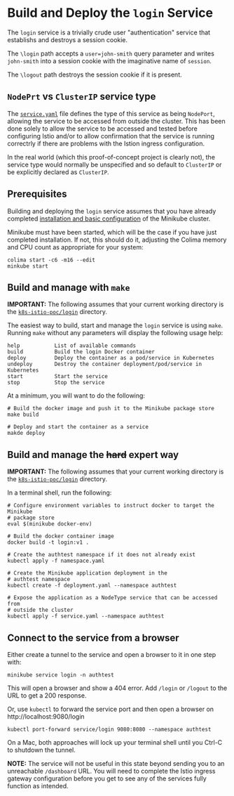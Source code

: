 # Build and Deploy the `login` Service

The `login` service is a trivially crude user "authentication" service that establishs and destroys a session cookie.

The `\login` path accepts a `user=john-smith` query parameter and writes `john-smith` into a session cookie with
the imaginative name of `session`.

The `\logout` path destroys the session cookie if it is present.

## `NodePrt` vs `ClusterIP` service type

The [`service.yaml`](../login/service.yaml) file defines the type of this service as being `NodePort`, allowing the 
service to be accessed from outside the cluster. This has been done solely to allow the service to be accessed and 
tested before configuring Istio and/or to allow confirmation that the service is running correctrly if there are 
problems with the Istion ingress configuration.

In the real world (which this proof-of-concept project is clearly not), the service type would normally be unspecified 
and so default to `ClusterIP` or be explicitly declared as `ClusterIP`.

## Prerequisites

Building and deploying the `login` service assumes that you have already completed [installation and basic configuration](Install.md)
of the Minikube cluster.

Minikube must have been started, which will be the case if you have just completed installation. If not, this should
do it, adjusting the Colima memory and CPU count as appropriate for your system:

```shell
colima start -c6 -m16 --edit
minkube start
```

## Build and manage with `make`

**IMPORTANT:** The following assumes that your current working directory is the [`k8s-istio-poc/login`](../login)
directory.

The easiest way to build, start and manage the `login` service is using `make`. Running `make` without any
parameters will display the following usage help:

```text
help           List of available commands
build          Build the login Docker container
deploy         Deploy the container as a pod/service in Kubernetes
undeploy       Destroy the container deployment/pod/service in Kubernetes
start          Start the service
stop           Stop the service
```

At a minimum, you will want to do the following:

```shell
# Build the docker image and push it to the Minikube package store 
make build

# Deploy and start the container as a service
makde deploy
```

## Build and manage the ~~hard~~ expert way

**IMPORTANT:** The following assumes that your current working directory is the [`k8s-istio-poc/login`](../login)
directory.

In a terminal shell, run the following:

```shell
# Configure environment variables to instruct docker to target the Minikube
# package store
eval $(minikube docker-env)

# Build the docker container image
docker build -t login:v1 .

# Create the authtest namespace if it does not already exist
kubectl apply -f namespace.yaml

# Create the Minikube application deployment in the 
# authtest namespace 
kubectl create -f deployment.yaml --namespace authtest

# Expose the application as a NodeType service that can be accessed from
# outside the cluster
kubectl apply -f service.yaml --namespace authtest
```

## Connect to the service from a browser

Either create a tunnel to the service and open a browser to it in one step with:

```shell
minikube service login -n authtest
```

This will open a browser and show a 404 error. Add `/login` or `/logout` to the URL to get a 200 response.

Or, use `kubectl` to forward the service port and then open a browser on http://localhost:9080/login

```shell
kubectl port-forward service/login 9080:8080 --namespace authtest
```

On a Mac, both approaches will lock up your terminal shell until you Ctrl-C to shutdown the tunnel.

**NOTE:** The service will not be useful in this state beyond sending you to an unreachable `/dashboard` URL. You 
will need to complete the Istio ingress gateway configuration before you get to see any of the services fully function
as intended.